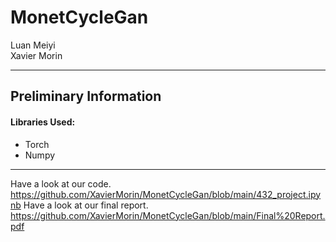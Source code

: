 # MonetCycleGan

Luan Meiyi <br>
Xavier Morin

---

## Preliminary Information

#### Libraries Used:
* Torch
* Numpy
---
Have a look at our code. <br>
https://github.com/XavierMorin/MonetCycleGan/blob/main/432_project.ipynb
Have a look at our final report. <br>
https://github.com/XavierMorin/MonetCycleGan/blob/main/Final%20Report.pdf
